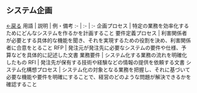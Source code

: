 ## システム企画
[←戻る](README.md)
用語 | 説明 | 例・備考
:- | :- | :-
企画プロセス | 特定の業務を効率化するためにどんなシステムを作るかを計画すること
要件定義プロセス | 利害関係者が必要とする具体的な機能を聞き、それを実現するための役割を決め、利害関係者に合意をとること
RFP | 発注元が発注先に必要なシステムの要件や仕様、予算などを具体的に記述した文書
業務要件 | システム化する業務の流れを明確化したもの
RFI | 発注先が保有する技術や経験などの情報の提供を依頼する文書
システム化構想プロセス | システム化の対象となる業務を把握し、それに基づいて必要な機能や要件を明確にすることで、経営のどのような問題が解決できるかを確認すること